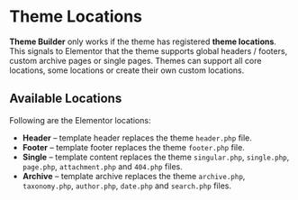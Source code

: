 # Theme Locations

**Theme Builder** only works if the theme has registered **theme locations**. This signals to Elementor that the theme supports global headers / footers, custom archive pages or single pages. Themes can support all core locations, some locations or create their own custom locations.

## Available Locations

Following are the Elementor locations:

* **Header** – template header replaces the theme `header.php` file.
* **Footer** – template footer replaces the theme `footer.php` file.
* **Single** – template content replaces the theme `singular.php`, `single.php`, `page.php`, `attachment.php` and `404.php` files.
* **Archive** – template archive replaces the theme `archive.php`, `taxonomy.php`, `author.php`, `date.php` and `search.php` files.










<!--

## Best Practice

To prevent compatibility issues, your theme should:

1. **Use [wp_head](https://developer.wordpress.org/reference/hooks/wp_head/) and [wp_footer](https://developer.wordpress.org/reference/hooks/wp_footer/) action hooks to add custom code to the theme.**

Because of the way Elementor works, themes that don’t support header / footer locations are defined by Elementor as “unsupported” themes. With unsupported themes, Elementor will replace the entire header.php and footer.php files. This can cause issues with themes that add custom code to the theme files instead of using the [wp_head](https://developer.wordpress.org/reference/hooks/wp_head/) and [wp_footer](https://developer.wordpress.org/reference/hooks/wp_footer/) action hooks.

2. **Use header and footer locations together.**

We require both headers and footers to be implemented together, because most themes have an opening DIV tag in the `header.php` file and a closing tag in the `footer.php` file. If Elementor replaces the original footer file without the header, some DIV tags will remain open, causing UI issues.

-->
